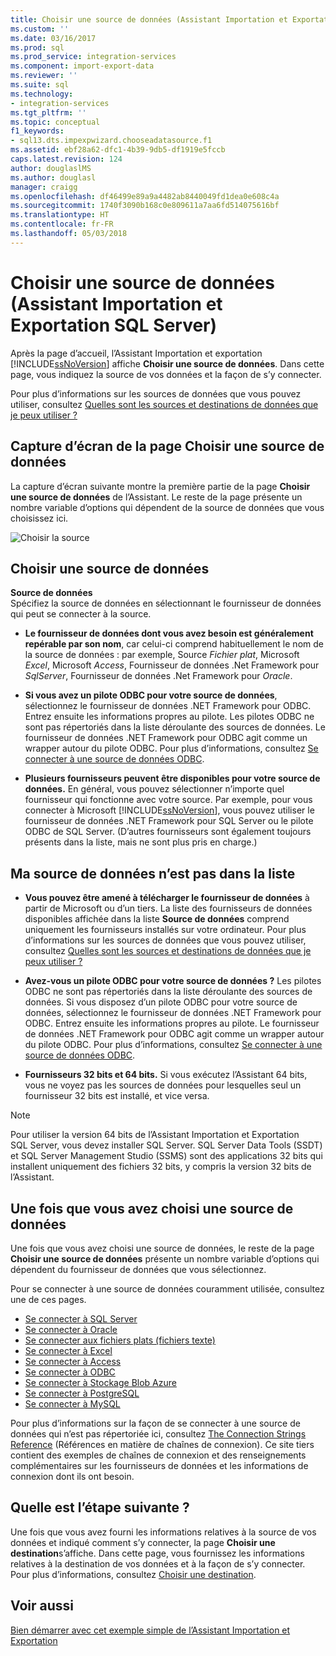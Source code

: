 ```yaml
---
title: Choisir une source de données (Assistant Importation et Exportation SQL Server) | Microsoft Docs
ms.custom: ''
ms.date: 03/16/2017
ms.prod: sql
ms.prod_service: integration-services
ms.component: import-export-data
ms.reviewer: ''
ms.suite: sql
ms.technology:
- integration-services
ms.tgt_pltfrm: ''
ms.topic: conceptual
f1_keywords:
- sql13.dts.impexpwizard.chooseadatasource.f1
ms.assetid: ebf28a62-dfc1-4b39-9db5-df1919e5fccb
caps.latest.revision: 124
author: douglaslMS
ms.author: douglasl
manager: craigg
ms.openlocfilehash: df46499e89a9a4482ab8440049fd1dea0e608c4a
ms.sourcegitcommit: 1740f3090b168c0e809611a7aa6fd514075616bf
ms.translationtype: HT
ms.contentlocale: fr-FR
ms.lasthandoff: 05/03/2018
---
```

# <a name="choose-a-data-source-sql-server-import-and-export-wizard"></a>Choisir une source de données (Assistant Importation et Exportation SQL Server)
  Après la page d’accueil, l’Assistant Importation et exportation [!INCLUDE[ssNoVersion](../../includes/ssnoversion-md.md)] affiche **Choisir une source de données**. Dans cette page, vous indiquez la source de vos données et la façon de s’y connecter.
  
Pour plus d’informations sur les sources de données que vous pouvez utiliser, consultez [Quelles sont les sources et destinations de données que je peux utiliser ?](../../integration-services/import-export-data/import-and-export-data-with-the-sql-server-import-and-export-wizard.md#wizardSources)

## <a name="screen-shot-of-the-choose-a-data-source-page"></a>Capture d’écran de la page Choisir une source de données 
La capture d’écran suivante montre la première partie de la page **Choisir une source de données** de l’Assistant. Le reste de la page présente un nombre variable d’options qui dépendent de la source de données que vous choisissez ici.

![Choisir la source](../../integration-services/import-export-data/media/choose-source.png)

## <a name="choose-a-data-source"></a>Choisir une source de données
 **Source de données**  
Spécifiez la source de données en sélectionnant le fournisseur de données qui peut se connecter à la source.

-   **Le fournisseur de données dont vous avez besoin est généralement repérable par son nom**, car celui-ci comprend habituellement le nom de la source de données : par exemple, Source *Fichier plat*, Microsoft *Excel*, Microsoft *Access*, Fournisseur de données .Net Framework pour *SqlServer*, Fournisseur de données .Net Framework pour *Oracle*.

-   **Si vous avez un pilote ODBC pour votre source de données**, sélectionnez le fournisseur de données .NET Framework pour ODBC. Entrez ensuite les informations propres au pilote. Les pilotes ODBC ne sont pas répertoriés dans la liste déroulante des sources de données. Le fournisseur de données .NET Framework pour ODBC agit comme un wrapper autour du pilote ODBC. Pour plus d’informations, consultez [Se connecter à une source de données ODBC](../../integration-services/import-export-data/connect-to-an-odbc-data-source-sql-server-import-and-export-wizard.md).

-   **Plusieurs fournisseurs peuvent être disponibles pour votre source de données.** En général, vous pouvez sélectionner n’importe quel fournisseur qui fonctionne avec votre source. Par exemple, pour vous connecter à Microsoft [!INCLUDE[ssNoVersion](../../includes/ssnoversion-md.md)], vous pouvez utiliser le fournisseur de données .NET Framework pour SQL Server ou le pilote ODBC de SQL Server. (D’autres fournisseurs sont également toujours présents dans la liste, mais ne sont plus pris en charge.) 

## <a name="my-data-source-isnt-in-the-list"></a>Ma source de données n’est pas dans la liste
-   **Vous pouvez être amené à télécharger le fournisseur de données** à partir de Microsoft ou d’un tiers. La liste des fournisseurs de données disponibles affichée dans la liste **Source de données** comprend uniquement les fournisseurs installés sur votre ordinateur. Pour plus d’informations sur les sources de données que vous pouvez utiliser, consultez [Quelles sont les sources et destinations de données que je peux utiliser ?](import-and-export-data-with-the-sql-server-import-and-export-wizard.md#wizardSources)

-   **Avez-vous un pilote ODBC pour votre source de données ?** Les pilotes ODBC ne sont pas répertoriés dans la liste déroulante des sources de données. Si vous disposez d’un pilote ODBC pour votre source de données, sélectionnez le fournisseur de données .NET Framework pour ODBC. Entrez ensuite les informations propres au pilote. Le fournisseur de données .NET Framework pour ODBC agit comme un wrapper autour du pilote ODBC. Pour plus d’informations, consultez [Se connecter à une source de données ODBC](../../integration-services/import-export-data/connect-to-an-odbc-data-source-sql-server-import-and-export-wizard.md).

-   **Fournisseurs 32 bits et 64 bits.** Si vous exécutez l’Assistant 64 bits, vous ne voyez pas les sources de données pour lesquelles seul un fournisseur 32 bits est installé, et vice versa.

> [!NOTE]
> Pour utiliser la version 64 bits de l’Assistant Importation et Exportation SQL Server, vous devez installer SQL Server. SQL Server Data Tools (SSDT) et SQL Server Management Studio (SSMS) sont des applications 32 bits qui installent uniquement des fichiers 32 bits, y compris la version 32 bits de l’Assistant.

## <a name="after-you-choose-a-data-source"></a>Une fois que vous avez choisi une source de données
Une fois que vous avez choisi une source de données, le reste de la page **Choisir une source de données** présente un nombre variable d’options qui dépendent du fournisseur de données que vous sélectionnez.

Pour se connecter à une source de données couramment utilisée, consultez une de ces pages.
-   [Se connecter à SQL Server](../../integration-services/import-export-data/connect-to-a-sql-server-data-source-sql-server-import-and-export-wizard.md)
-   [Se connecter à Oracle](../../integration-services/import-export-data/connect-to-an-oracle-data-source-sql-server-import-and-export-wizard.md)
-   [Se connecter aux fichiers plats (fichiers texte)](../../integration-services/import-export-data/connect-to-a-flat-file-data-source-sql-server-import-and-export-wizard.md)
-   [Se connecter à Excel](../../integration-services/import-export-data/connect-to-an-excel-data-source-sql-server-import-and-export-wizard.md)
-   [Se connecter à Access](../../integration-services/import-export-data/connect-to-an-access-data-source-sql-server-import-and-export-wizard.md)
-   [Se connecter à ODBC](../../integration-services/import-export-data/connect-to-an-odbc-data-source-sql-server-import-and-export-wizard.md)
-   [Se connecter à Stockage Blob Azure](../../integration-services/import-export-data/connect-to-azure-blob-storage-sql-server-import-and-export-wizard.md)
-   [Se connecter à PostgreSQL](../../integration-services/import-export-data/connect-to-a-postgresql-data-source-sql-server-import-and-export-wizard.md)
-   [Se connecter à MySQL](../../integration-services/import-export-data/connect-to-a-mysql-data-source-sql-server-import-and-export-wizard.md)

Pour plus d’informations sur la façon de se connecter à une source de données qui n’est pas répertoriée ici, consultez [The Connection Strings Reference](https://www.connectionstrings.com/) (Références en matière de chaînes de connexion). Ce site tiers contient des exemples de chaînes de connexion et des renseignements complémentaires sur les fournisseurs de données et les informations de connexion dont ils ont besoin.

## <a name="whats-next"></a>Quelle est l’étape suivante ?  
 Une fois que vous avez fourni les informations relatives à la source de vos données et indiqué comment s’y connecter, la page **Choisir une destination**s’affiche. Dans cette page, vous fournissez les informations relatives à la destination de vos données et à la façon de s’y connecter. Pour plus d’informations, consultez [Choisir une destination](../../integration-services/import-export-data/choose-a-destination-sql-server-import-and-export-wizard.md).
 
## <a name="see-also"></a>Voir aussi
[Bien démarrer avec cet exemple simple de l’Assistant Importation et Exportation](../../integration-services/import-export-data/get-started-with-this-simple-example-of-the-import-and-export-wizard.md)



